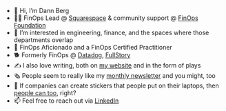 - 👋 Hi, I’m Dann Berg
- 🧑‍💻 FinOps Lead @ [Squarespace](https://www.squarespace.com) & community support @ [FinOps Foundation](https://finops.org)
- 👀 I’m interested in engineering, finance, and the spaces where those departments overlap
- 📖 FinOps Aficionado and a FinOps Certified Practitioner
- 🐕 Formerly FinOps @ [Datadog](https://www.datadoghq.com/), [FullStory](https://www.fullstory.com/)
- ✍️ I also love writing, both on [my website](https://dannb.org) and in the form of plays
- 🗞 People seem to really like my [monthly newsletter](https://dannberg.substack.com/) and you might, too
- 💸 If companies can create stickers that people put on their laptops, then [people can too](https://dannberg.storenvy.com/), right?
- 📫 Feel free to reach out via [LinkedIn](https://www.linkedin.com/in/dannberg/)

<!---
dannberg/dannberg is a ✨ special ✨ repository because its `README.md` (this file) appears on your GitHub profile.
You can click the Preview link to take a look at your changes.
--->
